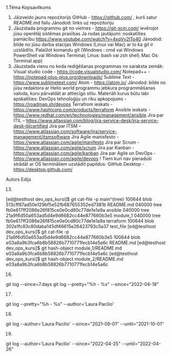 1.Tēma
Kopsavilkums
1. Jāizveido jauns repozitorijs GitHub - https://github.com/ , kurš satur README.md 
failu
Jānodod: links uz repozitoriju
2. Jāuzstada programmu git no vietnes - https://git-scm.com/ ievērojot jūsu 
operētāj sistēmas prasības 
Ja rodas jautājumi: noskatīties pamācību 
https://www.youtube.com/watch?v=4xqVv2lTo40
Jānodod: bilde no jūsu darba stacijas Windows (Linux vai Mac) ar to ka git ir uzstādīts. 
Palaižot komandu git (Windows : cmd vai Windows PowerShell vai Windows Terminal; 
Linux: bash vai zsh shell; Mac Os: Terminal app)
3. Jāuzstada vienu no koda rediģēšanas programmas no saraksta zemāk:
Visual studio code - https://code.visualstudio.com/
Notepad++ - https://notepad-plus-plus.org/downloads/
Sublime Text - https://www.sublimetext.com/
Atom - https://atom.io/
Jānodod: bilde no jūsu redaktora ar Hello world programmu jebkura programmēšanas 
valoda, kuru pārvaldāt ar attiecīgo stilu.
Materiāli kurus būtu labi apskatīties: 
DevOps tehnoloģiju un riku apkopojums - https://roadmap.sh/devops
Terrafrom ieskats - https://www.hashicorp.com/products/terraform
Ansible ieskats - https://www.redhat.com/en/technologies/management/ansible
Jira par ITIL – https://www.atlassian.com/blog/jira-service-desk/jira-service-desk-itilcertified
Jira par ITSM – https://www.atlassian.com/software/jira/service-management/itsmsoftware
Jira Agile manisfesto - https://www.atlassian.com/agile/manifesto
Jira par Scrum - https://www.atlassian.com/agile/scrum
Jira par Kanban - https://www.atlassian.com/agile/kanban
Jira par Agile un DevOps - https://www.atlassian.com/agile/devops
! Tiem kuri nav pieraduši strādāt ar OS termināliem uzstādīt papildus:
GitHub Desktop - https://desktop.github.com/

Autors Edijs

13.
[ed@testhost dev_ops_kursi]$  git cat-file -p main^{tree}
100644 blob 513cff87ad50e129bf5e52fb687655352ed7381b    README.md
040000 tree fb0e617ff2086e26f815ce0e0cd80c77de1e1a9a    ansible
040000 tree 21a9f6d50a653ad5d4e9d6682cc44e877660b3e5    module_1
040000 tree fb0e617ff2086e26f815ce0e0cd80c77de1e1a9a    terraform
100644 blob 302e1fc83c80daba145df46615e26423793c5a37    test_file
[ed@testhost dev_ops_kursi]$  git cat-file -p 21a9f6d50a653ad5d4e9d6682cc44e877660b3e5
100644 blob e03a8a9b3fca6b8b58826b7710771fecb14e5a6c    README.md
[ed@testhost dev_ops_kursi]$ git hash-object module_1/README.md
e03a8a9b3fca6b8b58826b7710771fecb14e5a6c
[ed@testhost dev_ops_kursi]$ git hash-object module_2/README.md
e03a8a9b3fca6b8b58826b7710771fecb14e5a6c

16. 
git log --since=7.days
git log --pretty="%h - %s" --since="2022-04-18"

17.
git log --pretty="%h - %s" --author='Laura Pacilio'

18.
git log --author='Laura Pacilio' --since="2021-09-01" --until="2021-10-01"

19. 
git log --author='Laura Pacilio' --since="2022-04-25" --until="2022-04-26"
